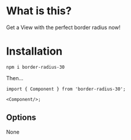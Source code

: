 # What is this?

Get a View with the perfect border radius now!

# Installation

`npm i border-radius-30`

Then...

```
import { Component } from 'border-radius-30';

<Component/>;
```

## Options

None
